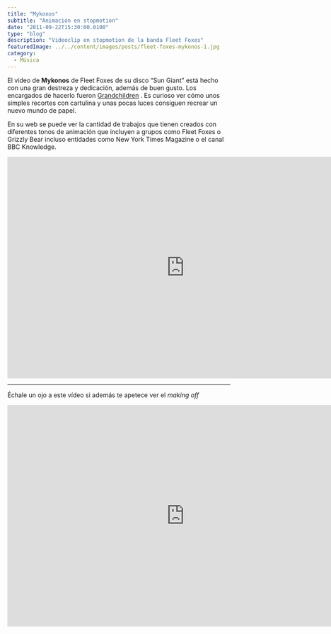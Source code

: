 ```yaml
---
title: "Mykonos"
subtitle: "Animación en stopmotion"
date: "2011-09-22T15:30:00.0100"
type: "blog"
description: "Videoclip en stopmotion de la banda Fleet Foxes"
featuredImage: ../../content/images/posts/fleet-foxes-mykonos-1.jpg
category:
  - Música
---
```


El video de **Mykonos** de Fleet Foxes de su disco “Sun Giant” está hecho con una gran destreza y dedicación, además de buen gusto. Los encargados de hacerlo fueron [Grandchildren](www.grandchildren.tv) . Es curioso ver cómo unos simples recortes con cartulina y unas pocas luces consiguen recrear un nuevo mundo de papel.

En su web se puede ver la cantidad de trabajos que tienen creados con diferentes tonos de animación que incluyen a grupos como Fleet Foxes o Grizzly Bear incluso entidades como New York Times Magazine o el canal BBC Knowledge.

<iframe src="http://player.vimeo.com/video/3089176?title=0&amp;byline=0&amp;portrait=0&amp;color=c9ff23" width="800" height="500" frameborder="0" allowfullscreen="allowfullscreen"></iframe>

---

Échale un ojo a este vídeo si además te apetece ver el _making off_

<iframe src="http://player.vimeo.com/video/3090846?title=0&amp;byline=0&amp;portrait=0&amp;color=c9ff23" width="800" height="500" frameborder="0" allowfullscreen="allowfullscreen"></iframe>

